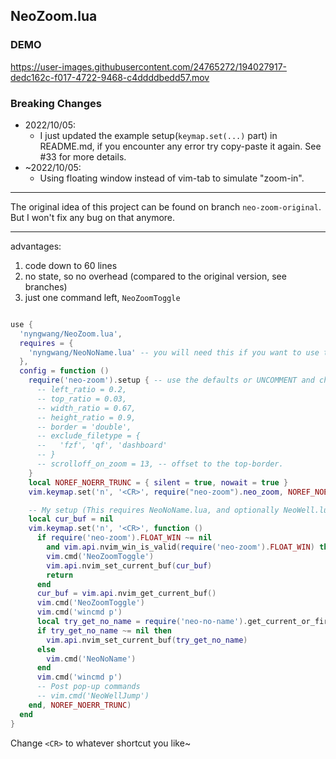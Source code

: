 NeoZoom.lua
---

### DEMO

https://user-images.githubusercontent.com/24765272/194027917-dedc162c-f017-4722-9468-c4ddddbedd57.mov


### Breaking Changes

- 2022/10/05:
  - I just updated the example setup(`keymap.set(...)` part) in README.md,
if you encounter any error try copy-paste it again. See #33 for more details.
- ~2022/10/05:
  - Using floating window instead of vim-tab to simulate "zoom-in".

---

The original idea of this project can be found on branch `neo-zoom-original`.
But I won't fix any bug on that anymore.

---

advantages:
1. code down to 60 lines
2. no state, so no overhead (compared to the original version, see branches)
3. just one command left, `NeoZoomToggle`


```lua

use {
  'nyngwang/NeoZoom.lua',
  requires = {
    'nyngwang/NeoNoName.lua' -- you will need this if you want to use the keymap sample below.
  },
  config = function ()
    require('neo-zoom').setup { -- use the defaults or UNCOMMENT and change any one to overwrite
      -- left_ratio = 0.2,
      -- top_ratio = 0.03,
      -- width_ratio = 0.67,
      -- height_ratio = 0.9,
      -- border = 'double',
      -- exclude_filetype = {
      --   'fzf', 'qf', 'dashboard'
      -- }
      -- scrolloff_on_zoom = 13, -- offset to the top-border.
    }
    local NOREF_NOERR_TRUNC = { silent = true, nowait = true }
    vim.keymap.set('n', '<CR>', require("neo-zoom").neo_zoom, NOREF_NOERR_TRUNC)

    -- My setup (This requires NeoNoName.lua, and optionally NeoWell.lua)
    local cur_buf = nil
    vim.keymap.set('n', '<CR>', function ()
      if require('neo-zoom').FLOAT_WIN ~= nil
        and vim.api.nvim_win_is_valid(require('neo-zoom').FLOAT_WIN) then
        vim.cmd('NeoZoomToggle')
        vim.api.nvim_set_current_buf(cur_buf)
        return
      end
      cur_buf = vim.api.nvim_get_current_buf()
      vim.cmd('NeoZoomToggle')
      vim.cmd('wincmd p')
      local try_get_no_name = require('neo-no-name').get_current_or_first_valid_listed_no_name_buf()
      if try_get_no_name ~= nil then
        vim.api.nvim_set_current_buf(try_get_no_name)
      else
        vim.cmd('NeoNoName')
      end
      vim.cmd('wincmd p')
      -- Post pop-up commands
      -- vim.cmd('NeoWellJump')
    end, NOREF_NOERR_TRUNC)
  end
}
```

Change `<CR>` to whatever shortcut you like~
